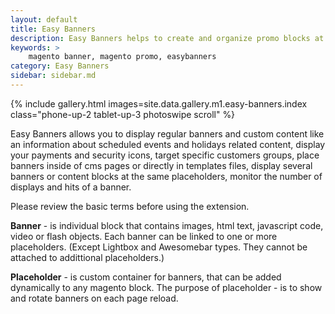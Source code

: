 ```yaml
---
layout: default
title: Easy Banners
description: Easy Banners helps to create and organize promo blocks at your store
keywords: >
    magento banner, magento promo, easybanners
category: Easy Banners
sidebar: sidebar.md
---
```


{% include gallery.html images=site.data.gallery.m1.easy-banners.index class="phone-up-2 tablet-up-3 photoswipe scroll" %}

Easy Banners allows you to display regular banners and custom content like
an information about scheduled events and holidays related content, display your
payments and security icons, target specific customers groups, place banners
inside of cms pages or directly in templates files, display several banners
or content blocks at the same placeholders, monitor the number of displays and
hits of a banner.

Please review the basic terms before using the extension.

**Banner** - is individual block that contains images, html text, javascript
code, video or flash objects. Each banner can be linked to one or more
placeholders. (Except Lightbox and Awesomebar types. They cannot be attached to
addittional placeholders.)

**Placeholder** - is custom container for banners, that can be added dynamically
to any magento block. The purpose of placeholder - is to show and rotate banners
on each page reload.
